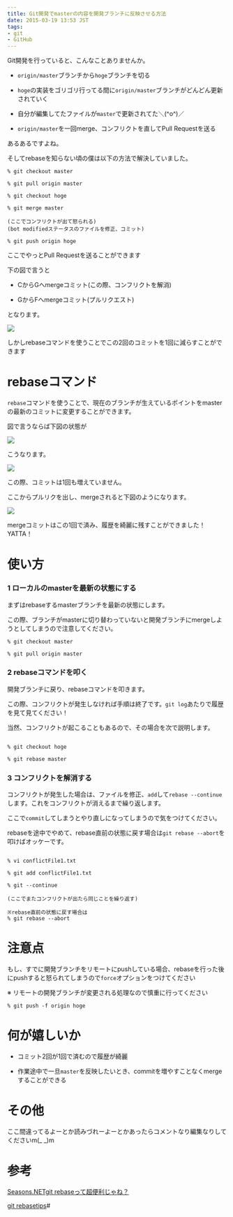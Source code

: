 ```yaml
---
title: Git開発でmasterの内容を開発ブランチに反映させる方法
date: 2015-03-19 13:53 JST
tags:
- git
- GitHub
---
```


Git開発を行っていると、こんなことありませんか。

- `origin/master`ブランチから`hoge`ブランチを切る

- `hoge`の実装をゴリゴリ行ってる間に`origin/master`ブランチがどんどん更新されていく

- 自分が編集してたファイルが`master`で更新されてた＼(^o^)／

- `origin/master`を一回merge、コンフリクトを直してPull Requestを送る

あるあるですよね。

そしてrebaseを知らない頃の僕は以下の方法で解決していました。

```Shell
% git checkout master

% git pull origin master

% git checkout hoge

% git merge master

(ここでコンフリクトが出て怒られる)
(bot modifiedステータスのファイルを修正、コミット)

% git push origin hoge
```

ここでやっとPull Requestを送ることができます

下の図で言うと

- CからGへmergeコミット(この際、コンフリクトを解消)

- GからFへmergeコミット(プルリクエスト)

となります。

![](/2015/03/19/rebase01.png)

しかしrebaseコマンドを使うことでこの2回のコミットを1回に減らすことができます


# rebaseコマンド

`rebase`コマンドを使うことで、現在のブランチが生えているポイントをmasterの最新のコミットに変更することができます。

図で言うならば下図の状態が

![](/2015/03/19/rebase02.png)

こうなります。

![](/2015/03/19/rebase03.png)

この際、コミットは1回も増えていません。

ここからプルリクを出し、mergeされると下図のようになります。

![](/2015/03/19/rebase04.png)

mergeコミットはこの1回で済み、履歴を綺麗に残すことができました！YATTA！

# 使い方

### 1 ローカルのmasterを最新の状態にする

まずはrebaseするmasterブランチを最新の状態にします。

この際、ブランチがmasterに切り替わっていないと開発ブランチにmergeしようとしてしまうので注意してください。

```Shell
% git checkout master

% git pull origin master
```

### 2 rebaseコマンドを叩く

開発ブランチに戻り、rebaseコマンドを叩きます。

この際、コンフリクトが発生しなければ手順は終了です。`git log`あたりで履歴を見て見てください！

当然、コンフリクトが起こることもあるので、その場合を次で説明します。

```Shell

% git checkout hoge

% git rebase master

```

### 3 コンフリクトを解消する

コンフリクトが発生した場合は、ファイルを修正、`add`して`rebase --continue`します。これをコンフリクトが消えるまで繰り返します。

ここで`commit`してしまうとやり直しになってしまうので気をつけてください。

rebaseを途中でやめて、rebase直前の状態に戻す場合は`git rebase --abort`を叩けばオッケーです。

```Shell

% vi conflictFile1.txt

% git add conflictFile1.txt

% git --continue

(ここでまたコンフリクトが出たら同じことを繰り返す)

※rebase直前の状態に戻す場合は
% git rebase --abort
```

# 注意点

もし、すでに開発ブランチをリモートにpushしている場合、rebaseを行った後にpushすると怒られてしまうので`force`オプションをつけてください

※ リモートの開発ブランチが変更される処理なので慎重に行ってください

```
% git push -f origin hoge
```

# 何が嬉しいか

- コミット2回が1回で済むので履歴が綺麗

- 作業途中で一旦`master`を反映したいとき、commitを増やすことなくmergeすることができる

# その他

ここ間違ってるよーとか読みづれーよーとかあったらコメントなり編集なりしてくださいm(_ _)m

# 参考

[Seasons.NETgit rebaseって超便利じゃね？](http://blog.seasons.cc/entry/20090329/1238351273)

[git rebasetips](http://kik.xii.jp/archives/117)#
